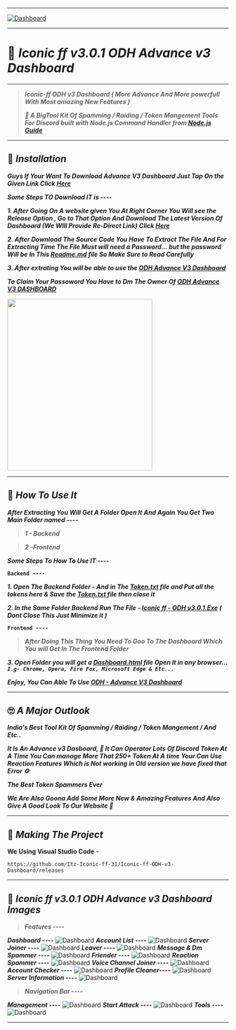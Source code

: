 ----

[![Dashboard](https://cdn.discordapp.com/attachments/791705781086846996/859343011573399567/20210629_133209.png)](https://github.com/Itz-Iconic-ff-31/Iconic-ff-ODH-v3-Dashboard)

----

# 🤖 ***Iconic ff v3.0.1 ODH Advance v3 Dashboard***

----

> ***Iconic-ff ODH v3 Dashboard ( More Advance And More powerfull With Most amazing New Features )***
>
>***🚀 A BigTool Kit Of Spamming / Raiding / Token Mangement Tools For Discord built with Node.js Command Handler from [Node.js Guide](https://nodejs.org/en/docs/guides/)***

----

## 🚀 ***Installation***

***Guys If Your Want To Download Advance V3 Dashboard Just Tap On the Given Link Click [Here](https://github.com/Itz-Iconic-ff-31/Iconic-ff-ODH-v3-Dashboard)***

***Some Steps TO Download IT is ----***

***1. After Going On A website given You At Right Corner You Will see the Release Option , Go to That Option And Download The Latest Version Of Dashboard (We WIll Provide Re-Direct Link) Click [Here](https://github.com/Itz-Iconic-ff-31/Iconic-ff-ODH-v3-Dashboard/releases)***

***2. After Download The Source Code You Have To Extract The File And For Extracting Time The File Must will need a Password... but the password Will be In This [Readme.md](https://github.com/Itz-Iconic-ff-31/Iconic-ff-ODH-v3-Dashboard/blob/main/README.md) file So Make Sure to Read Carefully*** 

***3. After extrating You will be able to use the [ODH Advance V3 Dashboard](https://github.com/Itz-Iconic-ff-31/Iconic-ff-ODH-v3-Dashboard)***

***To Claim Your Passoword You Have to Dm The Owner Of [ODH Advance V3 DASHBOARD](https://github.com/Itz-Iconic-ff-31/Iconic-ff-ODH-v3-Dashboard)***

<img src="https://user-images.githubusercontent.com/77638593/124344054-ddcf1400-dbed-11eb-841f-b909a23aa844.jpg" width="330" height="390" />

----

## 🏁 ***How To Use It***

***After Extracting You Will Get A Folder Open It And Again You Get Two Main Folder named ----***
> ***1 - Backend***

> ***2 -Frontend***

***Some Steps To How To Use IT ----***

**`Backend ----`**

***1. Open The Backend Folder - And in The  [Token.txt](https://github.com/Itz-Iconic-ff-31/Iconic-ff-ODH-v3-Dashboar) file and Put all the tokens here & Save the [Token.txt](https://github.com/Itz-Iconic-ff-31/Iconic-ff-ODH-v3-Dashboar) file  then close it***

***2. In the Same Folder Backend Run The File - [Iconic ff - ODH v3.0.1.Exe](https://github.com/Itz-Iconic-ff-31/Iconic-ff-ODH-v3-Dashboar) ( Dont Close This Just Minimize it )***

**`Frontend ----`**

> ***After Doing This Thing You Need To Goo To The Dashboard Which You will Get In The Frontend Folder***

***3. Open Folder you will get a [Dashboard.html](https://github.com/Itz-Iconic-ff-31/Iconic-ff-ODH-v3-Dashboar) file  Open It in any browser...
`I.g- Chrome, Opera, Fire Fox, Microsoft Edge & Etc...`***

***Enjoy, You Can Able To Use [ODH - Advance V3 Dashboard](https://github.com/Itz-Iconic-ff-31/Iconic-ff-ODH-v3-Dashboar)***

----

## 🙄 ***A Major Outlook***

***India's Best Tool Kit Of Spamming / Raiding / Token Mangement / And Etc..***

***It Is An Advance v3 Dasboard, 🚀 It Can Operator Lots Of Discord Token At A Time You Can manage More That 250+ Token At A time Your Can Use Reaction Features Which is Not working in Old version we have fixed that Error ⚙️***

***The Best Token Spammers Ever***

***We Are Also Goona Add Some More New & Amazing Features And Also Give A Good Look To Our Website 🚀***

---

## 🔎 ***Making The Project***

**We Using Visual Studio Code** -

```
https://github.com/Itz-Iconic-ff-31/Iconic-ff-ODH-v3-Dashboard/releases
```
----

## 📸 ***Iconic ff v3.0.1 ODH Advance v3 Dashboard Images***

> ***Features ----***

***Dashboard ----***
![Dashboard](https://cdn.discordapp.com/attachments/791705781086846996/860836175576563732/unknown.png)
***Account List ----***
![Dashboard](https://cdn.discordapp.com/attachments/791705781086846996/860836508390391828/unknown.png)
***Server Joiner ----***
![Dashboard](https://cdn.discordapp.com/attachments/791705781086846996/860836612279500810/unknown.png)
***Leaver ----***
![Dashboard](https://cdn.discordapp.com/attachments/791705781086846996/860836717619183626/unknown.png)
***Message & Dm Spammer ----***
![Dashboard](https://cdn.discordapp.com/attachments/791705781086846996/860836799344410654/unknown.png)
***Friender ----***
![Dashboard](https://cdn.discordapp.com/attachments/791705781086846996/860836948369473536/unknown.png)
***Reaction Spammer ----***
![Dashboard](https://cdn.discordapp.com/attachments/791705781086846996/860837031151271967/unknown.png)
***Voice Channel Joiner ----***
![Dashboard](https://cdn.discordapp.com/attachments/791705781086846996/860837177042927616/unknown.png)
***Account Checker ----***
![Dashboard](https://cdn.discordapp.com/attachments/791705781086846996/860837520350642206/unknown.png)
***Profile Cleaner----***
![Dashboard](https://cdn.discordapp.com/attachments/791705781086846996/860837629712662558/unknown.png)
***Server Information ----***
![Dashboard](https://cdn.discordapp.com/attachments/791705781086846996/860837840518512670/unknown.png)

> ***Navigation Bar ----***

***Management ----***
![Dashboard](https://cdn.discordapp.com/attachments/791705781086846996/860837951105400862/unknown.png)
***Start Attack ----***
![Dashboard](https://cdn.discordapp.com/attachments/791705781086846996/860838039768137798/unknown.png)
***Tools ----***
![Dashboard](https://cdn.discordapp.com/attachments/791705781086846996/860838127002320937/unknown.png)

----
